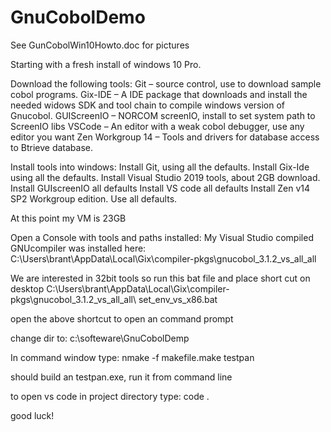 # GnuCobolDemo

See GunCobolWin10Howto.doc for pictures

Starting with a fresh install of windows 10 Pro. 

Download the following tools:
Git – source control, use to download sample cobol programs.
Gix-IDE – A IDE package that downloads and install the needed widows SDK and tool chain to compile windows version of Gnucobol.
GUIScreenIO – NORCOM screenIO, install to set system path to ScreenIO libs
VSCode – An editor with a weak cobol debugger, use any editor you want
Zen Workgroup 14 – Tools and drivers for database access to Btrieve database. 


Install tools into windows:
Install Git, using all the defaults.
Install Gix-Ide using all the defaults.  Install Visual Studio 2019 tools, about 2GB download. 
Install GUIscreenIO all defaults
Install VS code all defaults
Install Zen v14 SP2 Workgroup edition.  Use all defaults.

At this point my VM is 23GB 


Open a Console with tools and paths installed:
My Visual Studio compiled GNUcompiler was installed here: 
C:\Users\brant\AppData\Local\Gix\compiler-pkgs\gnucobol_3.1.2_vs_all_all

We are interested in 32bit tools so run this bat file and place short cut on desktop 
C:\Users\brant\AppData\Local\Gix\compiler-pkgs\gnucobol_3.1.2_vs_all_all\ set_env_vs_x86.bat

open the above shortcut to open an command prompt

change dir to:
c:\softeware\GnuCobolDemp

In command window type:
nmake -f makefile.make testpan

should build an testpan.exe, run it from command line 

to open vs code in project directory type:
code . 

good luck!
